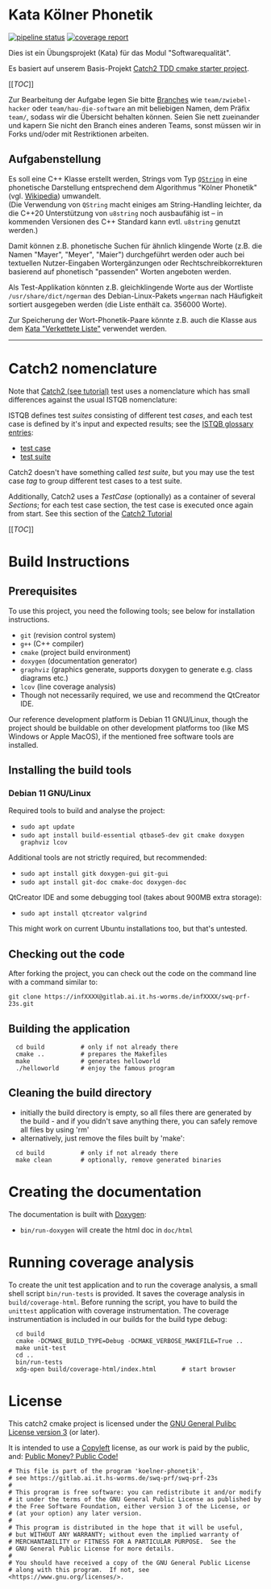 # Kata Kölner Phonetik

[![pipeline status](https://gitlab.ai.it.hs-worms.de/swq-prf/swq-prf-23s/badges/develop/pipeline.svg)](https://gitlab.ai.it.hs-worms.de/swq-prf/swq-prf-23s/-/commits/develop)
[![coverage report](https://gitlab.ai.it.hs-worms.de/swq-prf/swq-prf-23s/badges/develop/coverage.svg)](https://gitlab.ai.it.hs-worms.de/swq-prf/swq-prf-23s/-/jobs/artifacts/develop/file/build/coverage-html/index.html?job=test)

Dies ist ein Übungsprojekt (Kata) für das Modul "Softwarequalität".

Es basiert auf unserem Basis-Projekt [Catch2 TDD cmake starter project](
https://gitlab.ai.it.hs-worms.de/swq/base-projects/catch2-cmake-project).

[[_TOC_]]

Zur Bearbeitung der Aufgabe legen Sie bitte [Branches](
https://gitlab.ai.it.hs-worms.de/swq-prf/swq-prf-23s/-/branches)
wie `team/zwiebel-hacker` oder `team/hau-die-software` an mit beliebigen Namen,
dem Präfix `team/`, sodass wir die Übersicht behalten können. Seien Sie nett
zueinander und kapern Sie nicht den Branch eines anderen Teams, sonst müssen
wir in Forks und/oder mit Restriktionen arbeiten.

## Aufgabenstellung

Es soll eine C++ Klasse erstellt werden, Strings vom Typ [`QString`](https://doc.qt.io/qt-5/qstring.html#details) in eine
phonetische Darstellung entsprechend dem Algorithmus "Kölner Phonetik" (vgl.
[Wikipedia](https://de.wikipedia.org/wiki/K%C3%B6lner_Phonetik)) umwandelt.  
(Die Verwendung von `QString` macht einiges am String-Handling leichter, da
die C++20 Unterstützung von `u8string` noch ausbaufähig ist – in kommenden
Versionen des C++ Standard kann evtl. `u8string` genutzt werden.)

Damit können z.B. phonetische Suchen für ähnlich klingende Worte (z.B. die
Namen "Mayer", "Meyer", "Maier") durchgeführt werden oder auch bei textuellen
Nutzer-Eingaben Wortergänzungen oder Rechtschreibkorrekturen basierend auf
phonetisch "passenden" Worten angeboten werden.

Als Test-Applikation könnten z.B. gleichklingende Worte aus der Wortliste
`/usr/share/dict/ngerman` des Debian-Linux-Pakets `wngerman` nach Häufigkeit
sortiert ausgegeben werden (die Liste enthält ca. 356000 Worte).

Zur Speicherung der Wort-Phonetik-Paare könnte z.B. auch die Klasse aus dem
[Kata "Verkettete Liste"](
https://gitlab.ai.it.hs-worms.de/swq/katas/verkettete-liste) verwendet werden.

--------------------------------------------------------------

# Catch2 nomenclature

Note that
[Catch2 (see tutorial)](https://gitlab.ai.it.hs-worms.de/swq/frameworks/Catch2/-/blob/main/docs/tutorial.md) test
uses a nomenclature which has small differences against the usual ISTQB
nomenclature:

ISTQB defines test _suites_ consisting of different test _cases_, and each
test case is defined by it's input and expected results; see the [ISTQB glossary entries](https://glossary.istqb.org/):
- [test case](https://glossary.istqb.org/en_US/term/test-case-2)
- [test suite](https://glossary.istqb.org/en_US/term/test-suite-1-3)

Catch2 doesn't have something called _test suite_, but you may use the
test case _tag_ to group different test cases to a test suite.

Additionally, Catch2 uses a _TestCase_ (optionally) as a container of several
_Sections_; for each test case section, the test case is executed once again
from start. See this section of the
[Catch2 Tutorial](https://gitlab.ai.it.hs-worms.de/swq/frameworks/Catch2/-/blob/main/docs/tutorial.md#test-cases-and-sections)


[[_TOC_]]

# Build Instructions

## Prerequisites
To use this project, you need the following tools; see below for installation
instructions.

- `git` (revision control system)
- `g++` (C++ compiler)
- `cmake` (project build environment)
- `doxygen` (documentation generator)
- `graphviz` (graphics generate, supports doxygen to generate e.g.
              class diagrams etc.)
- `lcov` (line coverage analysis)
- Though not necessarily required, we use and recommend the QtCreator IDE.

Our reference development platform is Debian 11 GNU/Linux, though the project
should be buildable on other development platforms too (like MS Windows or
Apple MacOS), if the mentioned free software tools are installed.

## Installing the build tools

### Debian 11 GNU/Linux

Required tools to build and analyse the project:
- `sudo apt update`
- `sudo apt install build-essential qtbase5-dev git cmake doxygen graphviz lcov`

Additional tools are not strictly required, but recommended:
- `sudo apt install gitk doxygen-gui git-gui`
- `sudo apt install git-doc cmake-doc doxygen-doc`

QtCreator IDE and some debugging tool (takes about 900MB extra storage):
- `sudo apt install qtcreator valgrind`

This might work on current Ubuntu installations too, but that's untested.

## Checking out the code
After forking the project, you can check out the code on the command line with a command similar to:
```
git clone https://infXXXX@gitlab.ai.it.hs-worms.de/infXXXX/swq-prf-23s.git
```

## Building the application
```
  cd build          # only if not already there
  cmake ..          # prepares the Makefiles
  make              # generates helloworld
  ./helloworld      # enjoy the famous program
```

## Cleaning the build directory
- initially the build directory is empty, so all files there are
  generated by the build - and if you didn't save anything there, you
  can safely remove all files by using 'rm'
- alternatively, just remove the files built by 'make':
```
  cd build          # only if not already there
  make clean        # optionally, remove generated binaries
```

# Creating the documentation
The documentation is built with [Doxygen](http://www.stack.nl/~dimitri/doxygen):
- `bin/run-doxygen` will create the html doc in `doc/html`

# Running coverage analysis
To create the unit test application and to run the coverage analysis, a small
shell script `bin/run-tests` is provided. It saves the coverage analysis
in `build/coverage-html`. Before running the script, you have to build
the `unittest` application with coverage instrumentation. The coverage
instrumentiation is included in our builds for the build type debug:

```
  cd build
  cmake -DCMAKE_BUILD_TYPE=Debug -DCMAKE_VERBOSE_MAKEFILE=True ..
  make unit-test
  cd ..
  bin/run-tests
  xdg-open build/coverage-html/index.html       # start browser
```

# License
This catch2 cmake project is licensed under the [GNU General Pulibc License
version 3](LICENSE) (or later).

It is intended to use a [Copyleft](https://www.gnu.org/licenses/copyleft.html)
license, as our work is paid by the public, and: [Public Money? Public
Code!](https://fsfe.org/activities/publiccode/index.html)

```
# This file is part of the program 'koelner-phonetik',
# see https://gitlab.ai.it.hs-worms.de/swq-prf/swq-prf-23s
#
# This program is free software: you can redistribute it and/or modify
# it under the terms of the GNU General Public License as published by
# the Free Software Foundation, either version 3 of the License, or
# (at your option) any later version.
#
# This program is distributed in the hope that it will be useful,
# but WITHOUT ANY WARRANTY; without even the implied warranty of
# MERCHANTABILITY or FITNESS FOR A PARTICULAR PURPOSE.  See the
# GNU General Public License for more details.
#
# You should have received a copy of the GNU General Public License
# along with this program.  If not, see <https://www.gnu.org/licenses/>.
```
